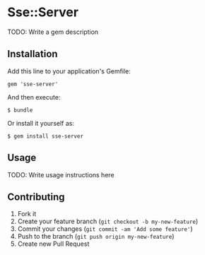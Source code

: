# Sse::Server

TODO: Write a gem description

## Installation

Add this line to your application's Gemfile:

    gem 'sse-server'

And then execute:

    $ bundle

Or install it yourself as:

    $ gem install sse-server

## Usage

TODO: Write usage instructions here

## Contributing

1. Fork it
2. Create your feature branch (`git checkout -b my-new-feature`)
3. Commit your changes (`git commit -am 'Add some feature'`)
4. Push to the branch (`git push origin my-new-feature`)
5. Create new Pull Request
